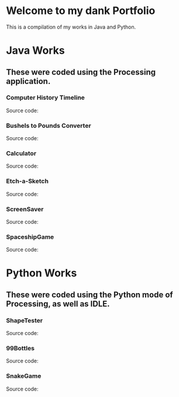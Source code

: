# Welcome to my dank Portfolio

This is a compilation of my works in Java and Python.

# Java Works

## These were coded using the Processing application. 



### Computer History Timeline

Source code:

### Bushels to Pounds Converter

Source code:

### Calculator

Source code:

### Etch-a-Sketch

Source code:

### ScreenSaver

Source code:

### SpaceshipGame

Source code:

# Python Works

## These were coded using the Python mode of Processing, as well as IDLE.



### ShapeTester

Source code:

### 99Bottles

Source code:

### SnakeGame

Source code:
